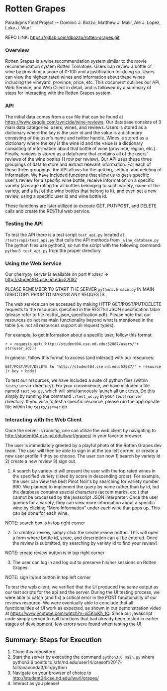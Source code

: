 # Rotten Grapes

Paradigms Final Project --
Dominic J. Bozzo, Matthew J. Malir, Ale J. Lopez, Luke J. Wurl

REPO LINK: https://gitlab.com/dbozzo/rotten-grapes.git

### Overview
Rotten Grapes is a wine recommendation system similar to the movie recommendation system Rotten Tomatoes.
Users can review a bottle of wine by providing a score of 0-100 and a justification for doing so.
Users can view the highest rated wines and information about these wines including the vineyard, province, price, etc.
This document outlines our API, Web Service, and Web Client in detail, and is followed by a summary of steps for interacting with the Rotten Grapes system.

### API
The initial data comes from a csv file that can be found at https://www.kaggle.com/zynicide/wine-reviews.
Our database consists of 3 main data categories: users, wines, and reviews.
Users is stored as a dictionary where the key is the user id and the value is a dictionary consisting of the user's name and twitter handle.
Wines is stored as a dictionary where the key is the wine id and the value is a dictionary consisting of information about that bottle of wine (province, region, etc.).
Finally, reviews is stored as a dataframe that contains all of the users' reviews of the wine bottles (1 row per review).
Our API uses these three groupings of data to store and extract relevant information.
For each of these three groupings, the API allows for the getting, setting, and deleting of information.
We have included functions that allow us to get a specific user's review for a specific wine bottle, receive information on a specific variety (average rating for all bottles belonging to such variety, name of the variety, and a list of the wine bottles that belong to it), and even set a new review, using a specific user id and wine bottle id.

These functions are later utilized to execute GET, PUT/POST, and DELETE calls and create the RESTful web service.

### Testing the API
To test the API there is a test script `test_api.py` located at `/tests/api/test_api.py` that calls the API methods from `_wine_database.py`
The python files use python3, so run the script with the following command: `python3 test_api.py` from the proper directory.


### Using the Web Service
Our cherrypy server is available on port # `52087` -> http://student04.cse.nd.edu:52087

PLEASE REMEMBER TO START THE SERVER `python3.6 main.py` IN MAIN DIRECTORY PRIOR TO MAKING ANY REQUESTS.

The web service can be accessed by making HTTP GET/POST/PUT/DELETE requests to the resources specified in the
RESTful JSON specification table (please refer to file restful_json_specification.pdf). Please note that our resources do not maintain functionality beyond what is
mentioned in the table (i.e. not all resources support all request types).

For example, to get information about a specific user, follow this format:

    r = requests.get('http://student04.cse.nd.edu:52087/users/'+ str(user_id)))

In general, follow this format to access (and interact) with our resources:

    GET/POST/PUT/DELETE to 'http://student04.cse.nd.edu:52087/' + resource [+ key + body]

To test our resources, we have included a suite of python files (within `tests/server` directory). For your
convenience, we have included a file named `test_ws.py`, which will simultaneously launch all unit tests. Do this
simply by running the command `./test_ws.py` in your `tests/server` directory. If you wish to test a specific resource, please run the appropriate file within the `tests/server` dir.


### Interacting with the Web Client
Once the server is running, one can utilize the web client by navigating to http://student04.cse.nd.edu/lwurl/grapes/ in your favorite browser.

The user is immediately greeted by a playful photo of the Rotten Grapes dev team. 
The user will then be able to sign in at the top left corner, or create a new user profile if they so choose. 
The user can now 1) search by variety id 2) create a new review 3) sign out. 

1) A search by variety id will present the user with the top rated wines in the specified variety (listed by score in descending order). 
For example, the user can view the best Pinot Noir's by searching for variety number 690. We planned to implement the query by name rather than by id, but
the database contains special characters (accent marks, etc.) that cannot be processed by the javascript JSON interpreter.
Once the user queries for a variety, they can view more information about a specific wine by clicking "More Information" under each wine that pops up. This can be done for each wine.

NOTE: search box is in top right corner

2) To create a review, simply click the create review button. This will open a form where bottle id, score, and description can all be entered.
Once the review is submitted, try searching by variety id to find your review!

NOTE: create review button is in top right corner

3) The user can log in and log out to preserve his/her sessions on Rotten Grapes.

NOTE: sign in/out button in top left corner

To test the web client, we verified that the UI produced the same output as our test scripts for the api and the server. 
During the UI testing process, we were able to catch (and fix) a critical error in the POST functionality of our reviews resource. 
We were eventually able to conclude that all functionalities of UI work as expected, as shown in our demonstration video at https://www.youtube.com/watch?v=xi5KluKh_IQ. 
Since our javascript code simply served to call functions that had already been tested in earlier stages of development, 
few errors were found when testing the UI.


## Summary: Steps for Execution
1. Clone this repository
2. Start the server by executing the command `python3.6 main.py` where python3.6 points to /afs/nd.edu/user14/csesoft/2017-fall/anaconda3/bin/python
3. Navigate on your browser of choice to http://student04.cse.nd.edu/lwurl/grapes/
4. Interact as you please! 
